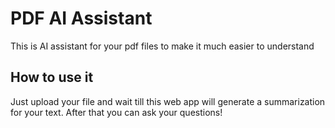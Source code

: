 # PDF AI Assistant
This is AI assistant for your pdf files to make it much easier to understand
## How to use it
Just upload your file and wait till this web app will generate a summarization for your text. After that you can ask your questions!
